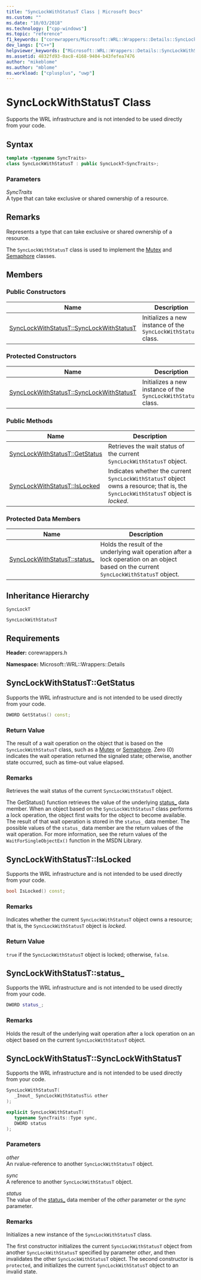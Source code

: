 ```yaml
---
title: "SyncLockWithStatusT Class | Microsoft Docs"
ms.custom: ""
ms.date: "10/03/2018"
ms.technology: ["cpp-windows"]
ms.topic: "reference"
f1_keywords: ["corewrappers/Microsoft::WRL::Wrappers::Details::SyncLockWithStatusT", "corewrappers/Microsoft::WRL::Wrappers::Details::SyncLockWithStatusT::GetStatus", "corewrappers/Microsoft::WRL::Wrappers::Details::SyncLockWithStatusT::IsLocked", "corewrappers/Microsoft::WRL::Wrappers::Details::SyncLockWithStatusT::status_", "corewrappers/Microsoft::WRL::Wrappers::Details::SyncLockWithStatusT::SyncLockWithStatusT"]
dev_langs: ["C++"]
helpviewer_keywords: ["Microsoft::WRL::Wrappers::Details::SyncLockWithStatusT class", "Microsoft::WRL::Wrappers::Details::SyncLockWithStatusT::GetStatus method", "Microsoft::WRL::Wrappers::Details::SyncLockWithStatusT::IsLocked method", "Microsoft::WRL::Wrappers::Details::SyncLockWithStatusT::status_ data member", "Microsoft::WRL::Wrappers::Details::SyncLockWithStatusT::SyncLockWithStatusT, constructor"]
ms.assetid: 4832fd93-0ac8-4168-9404-b43fefea7476
author: "mikeblome"
ms.author: "mblome"
ms.workload: ["cplusplus", "uwp"]
---
```

# SyncLockWithStatusT Class

Supports the WRL infrastructure and is not intended to be used directly from your code.

## Syntax

```cpp
template <typename SyncTraits>
class SyncLockWithStatusT : public SyncLockT<SyncTraits>;
```

### Parameters

*SyncTraits*<br/>
A type that can take exclusive or shared ownership of a resource.

## Remarks

Represents a type that can take exclusive or shared ownership of a resource.

The `SyncLockWithStatusT` class is used to implement the [Mutex](../windows/mutex-class1.md) and [Semaphore](../windows/semaphore-class.md) classes.

## Members

### Public Constructors

Name                                                             | Description
---------------------------------------------------------------- | --------------------------------------------------------------
[SyncLockWithStatusT::SyncLockWithStatusT](#synclockwithstatust) | Initializes a new instance of the `SyncLockWithStatusT` class.

### Protected Constructors

Name                                                             | Description
---------------------------------------------------------------- | --------------------------------------------------------------
[SyncLockWithStatusT::SyncLockWithStatusT](#synclockwithstatust) | Initializes a new instance of the `SyncLockWithStatusT` class.

### Public Methods

Name                                         | Description
-------------------------------------------- | ----------------------------------------------------------------------------------------------------------------------------------
[SyncLockWithStatusT::GetStatus](#getstatus) | Retrieves the wait status of the current `SyncLockWithStatusT` object.
[SyncLockWithStatusT::IsLocked](#islocked)   | Indicates whether the current `SyncLockWithStatusT` object owns a resource; that is, the `SyncLockWithStatusT` object is *locked*.

### Protected Data Members

Name                                    | Description
--------------------------------------- | ----------------------------------------------------------------------------------------------------------------------------------------
[SyncLockWithStatusT::status_](#status) | Holds the result of the underlying wait operation after a lock operation on an object based on the current `SyncLockWithStatusT` object.

## Inheritance Hierarchy

`SyncLockT`

`SyncLockWithStatusT`

## Requirements

**Header:** corewrappers.h

**Namespace:** Microsoft::WRL::Wrappers::Details

## <a name="getstatus"></a>SyncLockWithStatusT::GetStatus

Supports the WRL infrastructure and is not intended to be used directly from your code.

```cpp
DWORD GetStatus() const;
```

### Return Value

The result of a wait operation on the object that is based on the `SyncLockWithStatusT` class, such as a [Mutex](../windows/mutex-class1.md) or [Semaphore](../windows/semaphore-class.md). Zero (0) indicates the wait operation returned the signaled state; otherwise, another state occurred, such as time-out value elapsed.

### Remarks

Retrieves the wait status of the current `SyncLockWithStatusT` object.

The GetStatus() function retrieves the value of the underlying [status_](#status) data member. When an object based on the `SyncLockWithStatusT` class performs a lock operation, the object first waits for the object to become available. The result of that wait operation is stored in the `status_` data member. The possible values of the `status_` data member are the return values of the wait operation. For more information, see the return values of the `WaitForSingleObjectEx()` function in the MSDN Library.

## <a name="islocked"></a>SyncLockWithStatusT::IsLocked

Supports the WRL infrastructure and is not intended to be used directly from your code.

```cpp
bool IsLocked() const;
```

### Remarks

Indicates whether the current `SyncLockWithStatusT` object owns a resource; that is, the `SyncLockWithStatusT` object is *locked*.

### Return Value

`true` if the `SyncLockWithStatusT` object is locked; otherwise, `false`.

## <a name="status"></a>SyncLockWithStatusT::status_

Supports the WRL infrastructure and is not intended to be used directly from your code.

```cpp
DWORD status_;
```

### Remarks

Holds the result of the underlying wait operation after a lock operation on an object based on the current `SyncLockWithStatusT` object.

## <a name="synclockwithstatust"></a>SyncLockWithStatusT::SyncLockWithStatusT

Supports the WRL infrastructure and is not intended to be used directly from your code.

```cpp
SyncLockWithStatusT(
   _Inout_ SyncLockWithStatusT&& other
);

explicit SyncLockWithStatusT(
   typename SyncTraits::Type sync,
   DWORD status
);
```

### Parameters

*other*<br/>
An rvalue-reference to another `SyncLockWithStatusT` object.

*sync*<br/>
A reference to another `SyncLockWithStatusT` object.

*status*<br/>
The value of the [status_](#status) data member of the *other* parameter or the *sync* parameter.

### Remarks

Initializes a new instance of the `SyncLockWithStatusT` class.

The first constructor initializes the current `SyncLockWithStatusT` object from another `SyncLockWithStatusT` specified by parameter *other*, and then invalidates the other `SyncLockWithStatusT` object. The second constructor is `protected`, and initializes the current `SyncLockWithStatusT` object to an invalid state.
